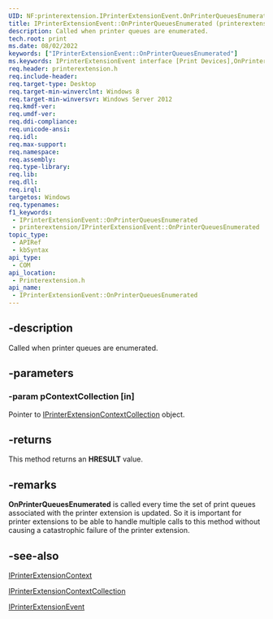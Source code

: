 ```yaml
---
UID: NF:printerextension.IPrinterExtensionEvent.OnPrinterQueuesEnumerated
title: IPrinterExtensionEvent::OnPrinterQueuesEnumerated (printerextension.h)
description: Called when printer queues are enumerated.
tech.root: print
ms.date: 08/02/2022
keywords: ["IPrinterExtensionEvent::OnPrinterQueuesEnumerated"]
ms.keywords: IPrinterExtensionEvent interface [Print Devices],OnPrinterQueuesEnumerated method, IPrinterExtensionEvent.OnPrinterQueuesEnumerated, IPrinterExtensionEvent::OnPrinterQueuesEnumerated, OnPrinterQueuesEnumerated, OnPrinterQueuesEnumerated method [Print Devices], OnPrinterQueuesEnumerated method [Print Devices],IPrinterExtensionEvent interface, print.iprinterextensionevent_onprinterqueuesenumerated, printerextension/IPrinterExtensionEvent::OnPrinterQueuesEnumerated
req.header: printerextension.h
req.include-header: 
req.target-type: Desktop
req.target-min-winverclnt: Windows 8
req.target-min-winversvr: Windows Server 2012
req.kmdf-ver: 
req.umdf-ver: 
req.ddi-compliance: 
req.unicode-ansi: 
req.idl: 
req.max-support: 
req.namespace: 
req.assembly: 
req.type-library: 
req.lib: 
req.dll: 
req.irql: 
targetos: Windows
req.typenames: 
f1_keywords:
 - IPrinterExtensionEvent::OnPrinterQueuesEnumerated
 - printerextension/IPrinterExtensionEvent::OnPrinterQueuesEnumerated
topic_type:
 - APIRef
 - kbSyntax
api_type:
 - COM
api_location:
 - Printerextension.h
api_name:
 - IPrinterExtensionEvent::OnPrinterQueuesEnumerated
---
```


## -description

Called when printer queues are enumerated.

## -parameters

### -param pContextCollection [in]

Pointer to [IPrinterExtensionContextCollection](/windows-hardware/drivers/ddi/printerextension/nn-printerextension-iprinterextensioncontextcollection) object.

## -returns

This method returns an **HRESULT** value.

## -remarks

**OnPrinterQueuesEnumerated** is called every time the set of print queues associated with the printer extension is updated. So it is important for printer extensions to be able to handle multiple calls to this method without causing a catastrophic failure of the printer extension.

## -see-also

[IPrinterExtensionContext](/windows-hardware/drivers/ddi/printerextension/nn-printerextension-iprinterextensioncontext)

[IPrinterExtensionContextCollection](/windows-hardware/drivers/ddi/printerextension/nn-printerextension-iprinterextensioncontextcollection)

[IPrinterExtensionEvent](/windows-hardware/drivers/ddi/printerextension/nn-printerextension-iprinterextensionevent)
